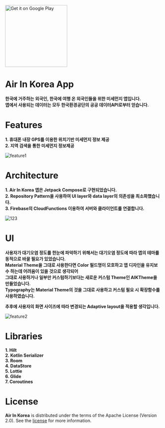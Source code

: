 
<a href='https://play.google.com/store/apps/details?id=com.phil.airinkorea&pcampaignid=pcampaignidMKT-Other-global-all-co-prtnr-py-PartBadge-Mar2515-1'>
  <img alt='Get it on Google Play' src='https://play.google.com/intl/en_us/badges/static/images/badges/en_badge_web_generic.png' width='200'/>
</a>


# Air In Korea App

**한국에 거주하는 외국인, 한국에 여행 온 외국인들을 위한 미세먼지 앱입니다.**  
**앱에서 사용되는 데이터는 모두 한국환경공단의 공공 데이터API로부터 얻습니다.**
 

# **Features**

**1. 휴대폰 내장 GPS를 이용한 위치기반 미세먼지 정보 제공**  
**2. 지역 검색을 통한 미세먼지 정보제공**  

![feature1](https://github.com/want8607/AirInKorea/assets/84075111/149c1117-bb49-4d5b-b163-5a55a080be68)
  
 
# Architecture

**1. Air In Korea 앱은 Jetpack Compose로 구현되었습니다.**  
**2. Repository Pattern을 사용하여 UI layer와 data layer의 의존성을 최소화했습니다.**  
**3. Firebase의 CloudFunctions 이용하여 서버와 클라이언트를 연결합니다.**
 
   
![123](https://github.com/want8607/AirInKorea/assets/84075111/31f8357d-badb-4e1c-9abc-2fd2b011c387)
 
 
# UI

 **사용자가 대기오염 정도를 한눈에 파악하기 위해서는 대기오염 정도에 따라 앱의 테마를 동적으로 바꿀 필요가 있었습니다.**  
**Material Theme을 그대로 사용한다면 Color 필드명이 모호하고 앱 디자인을 유지보수 하는데 어려움이 있을 것으로 생각되어**    
**그대로 사용하거나 일부만 커스텀하기보다는 새로운 커스텀 Theme인 AIKTheme을 만들었습니다.**  
**Typography는 Material Theme의 것을 그대로 사용하고 커스텀 필요 시 확장함수를 사용하였습니다.**  
  
**추후에 사용자의 화면 사이즈에 따라 변경되는 Adaptive layout을 적용할 생각입니다.**  


![feature2](https://github.com/want8607/AirInKorea/assets/84075111/aa2faf2e-270e-481b-8546-ef36cc5606e3)

 
# Libraries
  
**1. Hilt**    
**2. Kotlin Serializer**  
**3. Room**  
**4. DataStore**    
**5. Lottie**  
**6. Glide**  
**7. Coroutines**  

 
# License

**Air In Korea** is distributed under the terms of the Apache License (Version 2.0). See the
[license](LICENSE) for more information.
